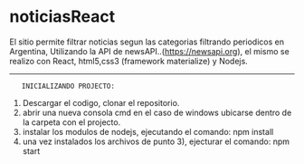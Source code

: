 # noticiasReact
El sitio permite filtrar noticias segun las categorias filtrando periodicos en Argentina, Utilizando la API de newsAPI..(https://newsapi.org), el mismo se realizo con React, html5,css3 (framework materialize) y Nodejs.

_________________________________________________________________________________________
       INICIALIZANDO PROJECTO:
 1) Descargar el codigo, clonar el repositorio.
 2) abrir una nueva consola cmd en el caso de windows ubicarse dentro de la carpeta con el projecto.
 3) instalar los modulos de nodejs, ejecutando el comando: npm install
 4) una vez instalados los archivos de punto 3), ejecturar el comando: npm start 
